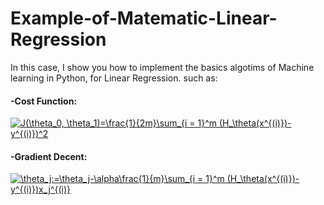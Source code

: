 # Example-of-Matematic-Linear-Regression
 In this case, I show you how to implement the basics algotims of Machine learning in Python, for Linear Regression. such as:

#### -Cost Function:

<a href="https://www.codecogs.com/eqnedit.php?latex=J(\theta_0,&space;\theta_1)=\frac{1}{2m}\sum_{i&space;=&space;1}^m&space;(H_\theta(x^{(i)})-y^{(i)})^2" target="_blank"><img src="https://latex.codecogs.com/gif.latex?J(\theta_0,&space;\theta_1)=\frac{1}{2m}\sum_{i&space;=&space;1}^m&space;(H_\theta(x^{(i)})-y^{(i)})^2" title="J(\theta_0, \theta_1)=\frac{1}{2m}\sum_{i = 1}^m (H_\theta(x^{(i)})-y^{(i)})^2" /></a>

#### -Gradient Decent: 

<a href="https://www.codecogs.com/eqnedit.php?latex=\theta_j:=\theta_j-\alpha\frac{1}{m}\sum_{i&space;=&space;1}^m&space;(H_\theta(x^{(i)})-y^{(i)})x_j^{(i)}" target="_blank"><img src="https://latex.codecogs.com/gif.latex?\theta_j:=\theta_j-\alpha\frac{1}{m}\sum_{i&space;=&space;1}^m&space;(H_\theta(x^{(i)})-y^{(i)})x_j^{(i)}" title="\theta_j:=\theta_j-\alpha\frac{1}{m}\sum_{i = 1}^m (H_\theta(x^{(i)})-y^{(i)})x_j^{(i)}" /></a>
